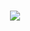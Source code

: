 <h1 align="center"> <a href="https://www.cnblogs.com/yuy0ung"> <img src="https://readme-typing-svg.herokuapp.com/?lines=Welcome to Yuy0ung's github!&center=true&size=27"></a></h1>
